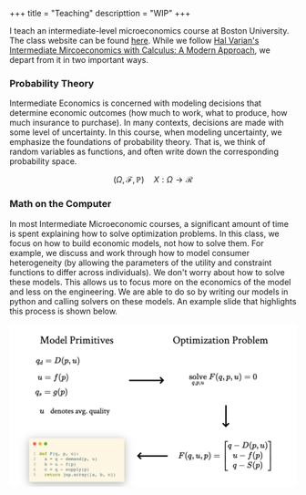 +++
title = "Teaching"
descripttion = "WIP"
+++

I teach an intermediate-level microeconomics course at Boston University. The class website can be found [here](https://pharringtonp19.github.io/mecon/).
While we follow [Hal Varian's Intermediate Mircoeconomics with Calculus: A Modern Approach](https://wwnorton.com/books/9780393689983), we depart from it in two important ways. 

### Probability Theory 

Intermediate Economics is concerned with modeling decisions that determine economic outcomes (how much to work, what to produce, how much insurance to purchase). In many contexts, decisions are made with some level of uncertainty. In this course, when modeling uncertainty, we emphasize the foundations of probability theory. That is, we think of random variables as functions, and often write down the corresponding probability space.

$$\big( \Omega, \mathcal{F}, \mathbb{P} \big) \quad X: \Omega \to \mathcal{R}$$



### Math on the Computer

In most Intermediate Microeconomic courses, a significant amount of time is spent explaining how to solve optimization problems. In this class, we focus on how to build economic models, not how to solve them. For example, we discuss and work through how to model consumer heterogeneity (by allowing the parameters of the utility and constraint functions to differ across individuals). We don't worry about how to solve these models. This allows us to focus more on the economics of the model and less on the engineering. We are able to do so by writing our models in python and calling solvers on these models. An example slide that highlights this process is shown below.

![](./../teaching/math_on_the_computer.png)
